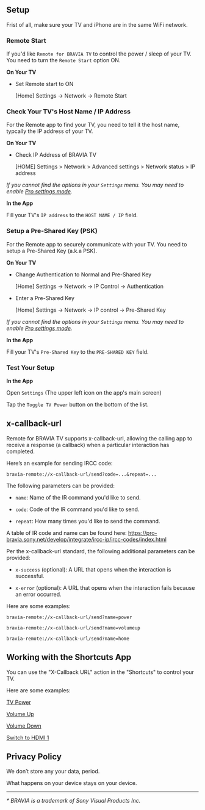 ## Setup

Frist of all, make sure your TV and iPhone are in the same WiFi network.

### Remote Start

If you'd like `Remote for BRAVIA TV` to control the power / sleep of your TV. You need to turn the `Remote Start` option ON.

**On Your TV**

- Set Remote start to ON 
  
  [Home] Settings -> Network -> Remote Start
  
### Check Your TV's Host Name / IP Address

For the Remote app to find your TV, you need to tell it the host name, typcally the IP address of your TV.

**On Your TV**

- Check IP Address of BRAVIA TV

  [HOME] Settings > Network > Advanced settings > Network status > IP address

*If you cannot find the options in your `Settings` menu. You may need to enable [Pro settings mode](https://pro-bravia.sony.net/guides/mode/index.html).*

**In the App**

Fill your TV's `IP address` to the `HOST NAME / IP` field.

### Setup a Pre-Shared Key (PSK)

For the Remote app to securely communicate with your TV. You need to setup a Pre-Shared Key (a.k.a PSK).

**On Your TV**

- Change Authentication to Normal and Pre-Shared Key 
    
  [Home] Settings -> Network -> IP Control -> Authentication

- Enter a Pre-Shared Key
    
  [Home] Settings -> Network -> IP control -> Pre-Shared Key

*If you cannot find the options in your `Settings` menu. You may need to enable [Pro settings mode](https://pro-bravia.sony.net/guides/mode/index.html).*

**In the App**

Fill your TV's `Pre-Shared Key` to the `PRE-SHARED KEY` field.

### Test Your Setup

**In the App**

Open `Settings` (The upper left icon on the app's main screen)

Tap the `Toggle TV Power` button on the bottom of the list.

## x-callback-url

Remote for BRAVIA TV supports x-callback-url, allowing the calling app to receive a response (a callback) when a particular interaction has completed.

Here’s an example for sending IRCC code:

```
bravia-remote://x-callback-url/send?code=...&repeat=...
```

The following parameters can be provided:

- `name`: Name of the IR command you'd like to send.

- `code`: Code of the IR command you'd like to send.

- `repeat`: How many times you'd like to send the command.

A table of IR code and name can be found here: https://pro-bravia.sony.net/develop/integrate/ircc-ip/ircc-codes/index.html

Per the x-callback-url standard, the following additional parameters can be provided:

- `x-success` (optional): A URL that opens when the interaction is successful.

- `x-error` (optional): A URL that opens when the interaction fails because an error occurred.

Here are some examples:

`bravia-remote://x-callback-url/send?name=power`

`bravia-remote://x-callback-url/send?name=volumeup`

`bravia-remote://x-callback-url/send?name=home`

## Working with the Shortcuts App

You can use the "X-Callback URL" action in the "Shortcuts" to control your TV. 

Here are some examples:

[TV Power](https://www.icloud.com/shortcuts/c6b92f40c7e54fa9a9c37ca2a6690b17)

[Volume Up](https://www.icloud.com/shortcuts/580a1266978e4caa96a3c3f9027b6d89)

[Volume Down](https://www.icloud.com/shortcuts/e7322f800ce5424ba90c04f75befe024)

[Switch to HDMI 1](https://www.icloud.com/shortcuts/cfb22992f3d64da8a6b17b76232e485b)

## Privacy Policy

We don’t store any your data, period.

What happens on your device stays on your device.

---

*\* BRAVIA is a trademark of Sony Visual Products Inc.*
